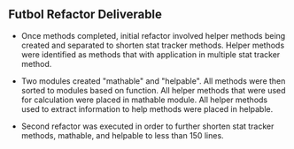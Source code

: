 ## Futbol Refactor Deliverable

* Once methods completed, initial refactor involved helper methods being created and separated to shorten stat tracker methods. Helper methods were identified as methods that with application in multiple stat tracker method.

* Two modules created "mathable" and "helpable". All methods were then sorted to modules based on function. All helper methods that were used for calculation were placed in mathable module. All helper methods used to extract information to help methods were placed in helpable.

* Second refactor was executed in order to further shorten stat tracker methods, mathable, and helpable to less than 150 lines.
